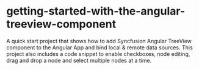 # getting-started-with-the-angular-treeview-component
A quick start project that shows how to add Syncfusion Angular TreeView component to the Angular App and bind local &amp; remote data sources. This project also includes a code snippet to enable checkboxes, node editing, drag and drop a node and select multiple nodes at a time.
